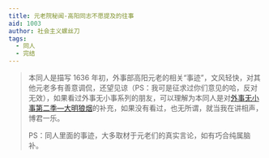 ```yaml
---
title: 元老院秘闻-高阳同志不愿提及的往事
aid: 1003
author: 社会主义螺丝刀
tags:
  - 同人
  - 完结
---
```


> 本同人是描写 1636 年初，外事部高阳元老的相关“事迹”，文风轻快，对其他元老多有善意调侃，还望见谅（PS：我可是征求过你们意见的哈，反对无效），如果看过外事无小事系列的朋友，可以理解为本同人是对[外事无小事第二季—大明狼烟](/1004/)的补充，如果没有看过，也无所谓，就当我在讲相声，博君一乐。
>
> PS：同人里面的事迹，大多取材于元老们的真实言论，如有巧合纯属脑补。
